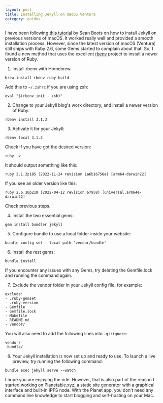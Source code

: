 ```yaml
---
layout: post
title: Installing Jekyll on macOS Ventura
category: guides
---
```


I have been following [this tutorial](https://sboots.ca/2021/07/20/installing-jekyll-locally-on-macos-big-sur/) by Sean Boots on how to install Jekyll on previous versions of macOS. It worked really well and provided a smooth installation process. However, since the latest version of macOS (Ventura) still ships with Ruby 2.6, some Gems started to complain about that. So, I found a new method that uses the excellent [rbenv](https://github.com/rbenv/rbenv) project to install a newer version of Ruby.

1. Install rbenv with Homebrew.

```
brew install rbenv ruby-build
```

Add this to `~/.zshrc` if you are using zsh:

```
eval "$(rbenv init - zsh)"
```

2. Change to your Jekyll blog's work directory, and install a newer version of Ruby:

```
rbenv install 3.1.3
```

3. Activate it for your Jekyll:

```
rbenv local 3.1.3
```

Check if you have got the desired version:

```
ruby -v
```

It should output something like this:

```
ruby 3.1.3p185 (2022-11-24 revision 1a6b16756e) [arm64-darwin22]
```

If you see an older version like this:

```
ruby 2.6.10p210 (2022-04-12 revision 67958) [universal.arm64e-darwin22]
```

Check previous steps.

4. Install the two essential gems:

```
gem install bundler jekyll
```

5. Configure bundle to use a local folder inside your website:

```
bundle config set --local path 'vendor/bundle'
```

6. Install the rest gems:

```
bundle install
```

If you encounter any issues with any Gems, try deleting the Gemfile.lock and running the command again.

7. Exclude the vendor folder in your Jekyll config file, for example:

```
exclude:
- .ruby-gemset
- .ruby-version
- Gemfile
- Gemfile.lock
- Makefile
- README.md
- vendor/
```

You will also need to add the following lines into `.gitignore`:

```
vendor/
.bundle/
```

8. Your Jekyll installation is now set up and ready to use. To launch a live preview, try running the following command:

```
bundle exec jekyll serve --watch
```

I hope you are enjoying the ride. However, that is also part of the reason I started working on [Planetable.xyz](https://planetable.xyz), a static site generator with a graphical interface and built-in IPFS node. With the Planet app, you don't need any command line knowledge to start blogging and self-hosting on your Mac.
